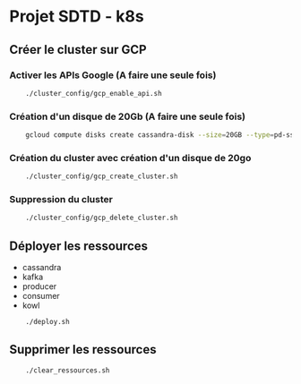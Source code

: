# Projet SDTD - k8s


## Créer le cluster sur GCP

### Activer les APIs Google (A faire une seule fois)

```bash
    ./cluster_config/gcp_enable_api.sh
```
### Création d'un disque de 20Gb (A faire une seule fois)
```bash
    gcloud compute disks create cassandra-disk --size=20GB --type=pd-ssd
```
### Création du cluster avec création d'un disque de 20go

```bash
    ./cluster_config/gcp_create_cluster.sh
```

### Suppression du cluster

```bash
    ./cluster_config/gcp_delete_cluster.sh
```

## Déployer les ressources

- cassandra
- kafka
- producer
- consumer
- kowl

```bash
    ./deploy.sh
```

## Supprimer les ressources

```bash
    ./clear_ressources.sh
```